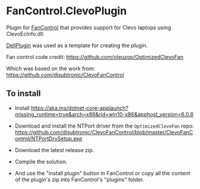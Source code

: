 # FanControl.ClevoPlugin

Plugin for [FanControl](https://github.com/Rem0o/FanControl.Releases) that provides support for Clevo laptops using ClevoEcInfo.dll.

[DellPlugin](https://github.com/Rem0o/FanControl.DellPlugin) was used as a template for creating the plugin.

Fan control code credit:
https://github.com/oleuzop/OptimizedClevoFan

Which was based on the work from:
https://github.com/djsubtronic/ClevoFanControl

## To install

* Install https://aka.ms/dotnet-core-applaunch?missing_runtime=true&arch=x86&rid=win10-x86&apphost_version=6.0.8
* Download and install the NTPort driver from the `OptimizedClevoFan` repo: https://github.com/djsubtronic/ClevoFanControl/blob/master/ClevoFanControl/NTPortDrvSetup.exe
* Download the latest release zip.
* Compile the solution.

* And use the "install plugin" button in FanControl or copy all the content of the plugin's zip into FanControl's "plugins" folder.

